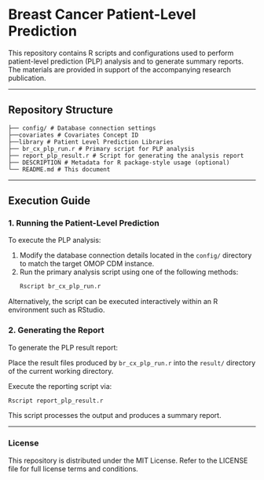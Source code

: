 # Breast Cancer Patient-Level Prediction

This repository contains R scripts and configurations used to perform patient-level prediction (PLP) analysis and to generate summary reports. The materials are provided in support of the accompanying research publication.

---

## Repository Structure
```
├── config/ # Database connection settings 
├──covariates # Covariates Concept ID 
├──library # Patient Level Prediction Libraries
├── br_cx_plp_run.r # Primary script for PLP analysis 
├── report_plp_result.r # Script for generating the analysis report 
├── DESCRIPTION # Metadata for R package-style usage (optional) 
└── README.md # This document
```
---

## Execution Guide

### 1. Running the Patient-Level Prediction

To execute the PLP analysis:

1. Modify the database connection details located in the `config/` directory to match the target OMOP CDM instance.
2. Run the primary analysis script using one of the following methods:
   ```bash
   Rscript br_cx_plp_run.r
   ```
Alternatively, the script can be executed interactively within an R environment such as RStudio.

### 2. Generating the Report

To generate the PLP result report:

Place the result files produced by `br_cx_plp_run.r` into the `result/` directory of the current working directory.

Execute the reporting script via:
   ```bash
   Rscript report_plp_result.r
   ```
This script processes the output and produces a summary report.

---

### License
This repository is distributed under the MIT License.
Refer to the LICENSE file for full license terms and conditions.
